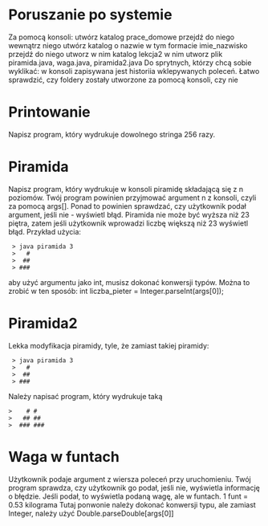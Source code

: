 # Poruszanie po systemie
Za pomocą konsoli:
utwórz katalog prace_domowe
przejdź do niego
wewnątrz niego utwórz katalog o nazwie w tym formacie imie_nazwisko
przejdź do niego
utworz w nim katalog lekcja2
w nim utworz plik piramida.java, waga.java, piramida2.java
Do sprytnych, którzy chcą sobie wyklikać: w konsoli zapisywana jest historiia wklepywanych poleceń. Łatwo sprawdzić, czy foldery zostały utworzone za pomocą konsoli, czy nie

# Printowanie
Napisz program, który wydrukuje dowolnego stringa 256 razy.

# Piramida
Napisz program, który wydrukuje w konsoli piramidę składającą się z n poziomów.
Twój program powinien przyjmować argument n z konsoli, czyli za pomocą args[].
Ponad to powinien sprawdzać, czy użytkownik podał argument, jeśli nie - wyświetl błąd.
Piramida nie może być wyższa niż 23 piętra, zatem jeśli użytkownik wprowadzi liczbę większą niż 23 wyświetl błąd.
Przykład użycia:
```
 > java piramida 3
 >   #
 >  ##
 > ###
```
aby użyć argumentu jako int, musisz dokonać konwersji typów.
Można to zrobić w ten sposób: int liczba_pieter = Integer.parseInt(args[0]);

# Piramida2
Lekka modyfikacja piramidy, tyle, że zamiast takiej piramidy:
```
 > java piramida 3
 >   #
 >  ##
 > ###
  ```
Należy napisać program, który wydrukuje taką
```
>    # #
>   ## ##
>  ### ###
  ``` 
# Waga w funtach
Użytkownik podaje argument z wiersza poleceń przy uruchomieniu.
Twój program sprawdza, czy użytkownik go podał, jeśli nie, wyświetla informację o błędzie.
Jeśli podał, to wyświetla podaną wagę, ale w funtach.
1 funt = 0.53 kilograma
Tutaj ponwonie należy dokonać konwersji typu, ale zamiast Integer, należy użyć Double.parseDouble[args[0]]


 